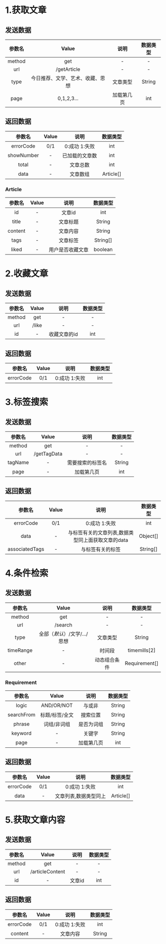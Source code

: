 # 1.获取文章
## 发送数据
|参数名  |  Value      |  说明   | 数据类型 |
| :----: | :------:    | :---:   | :---:    |
| method | get         | -       | -        |
| url    | /getArticle | -       | -        |
| type |    今日推荐、文学、艺术、收藏、思想     | 文章类型|String|
| page |  0,1,2,3...  | 加载第几页|int     |
## 返回数据
|参数名      | Value | 说明         |数据类型     |
| :---:      | :---: | :---:        |:---:        |
|errorCode  | 0/1    |0:成功 1:失败 | int           |
|showNumber  | -     |已加载的文章数|int          | 
|total       | -     |文章总数      |int          |
|data        | -     |文章数组      |Article[]     |
### Article
|参数名      | Value | 说明         |数据类型      |
| :---:      |:---:  |:---:         |:---:         |
|id          | -     |文章id        | int          |
|title       | -     |文章标题      | String       |
|content     | -     |文章内容      | String       |
|tags        | -     |文章标签      | String[]     |
|liked       | -     |用户是否收藏文章|boolean     |

# 2.收藏文章
## 发送数据
|参数名     | Value  | 说明         | 数据类型      |
|:---:      |:---:   |:---:         |:---:          |
|method     | get    |-             |     -         |
|url        |/like   |-             |-              |
|id         | -      |收藏文章的id  | int           |
## 返回数据
|参数名     | Value  | 说明         | 数据类型      |
|:---:      |:---:   |:---:         |:---:          |
|errorCode  | 0/1    |0:成功 1:失败 | int           |

# 3.标签搜索
## 发送数据
|参数名     | Value  | 说明         | 数据类型      |
|:---:      |:---:   |:---:         |:---:          |
| method    | get    | -            | -             |
| url       |/getTagData|   -       |   -           |
| tagName   | -      |需要搜索的标签名|String       |
| page      | -      |加载第几页    | int           |
## 返回数据
|参数名     | Value  | 说明         | 数据类型      |
|:---:      |:---:   |:---:         |:---:          |
|errorCode  | 0/1    |0:成功 1:失败 | int           |
| data      | -      |与标签有关的文章列表,数据类型同上面获取文章的data| Object[]|
|associatedTags| -   | 与标签有关的标签|String[]    |

# 4.条件检索
## 发送数据
|参数名     | Value  | 说明         | 数据类型      |
|:---:      |:---:   |:---:         |:---:          |
|method     | get    | -            |   -           |
|url        |/search | -            |   -           |
|type       | 全部（*默认*）/文学/.../思想    | 文章类型      | String        |
|timeRange  | -      |时间段        |timemills[2]   |
|other      | -      |动态组合条件  |Requirement[]  |
### Requirement
|参数名     | Value  | 说明         | 数据类型      |
|:---:      |:---:   |:---:         |:---:          |
| logic     | AND/OR/NOT|   与或非  | String        |
| searchFrom|标题/标签/全文| 搜索位置| String       |
|phrase      |词组/非词组|是否为词组 | String        |
|keyword    |-      | 关键字        | String        |
|page       |  -    |   加载第几页  | int           |
## 返回数据
|参数名     | Value  | 说明         | 数据类型      |
|:---:      |:---:   |:---:         |:---:          |
|errorCode  | 0/1    |0:成功 1:失败 | int           |
| data      | -      |文章列表,数据类型同上      | Article[]     |

# 5.获取文章内容
## 发送数据
|参数名     | Value  | 说明         | 数据类型      |
|:---:      |:---:   |:---:         |:---:          |
| method    | get    | -            |   -           |
| url       | /articleContent|-     |   -           |
| id        | -      | 文章id       |   int         |
## 返回数据
|参数名     | Value  | 说明         | 数据类型      |
|:---:      |:---:   |:---:         |:---:          |
|errorCode  | 0/1    |0:成功 1:失败 | int           |
|content    | -      |文章内容      | String        |



